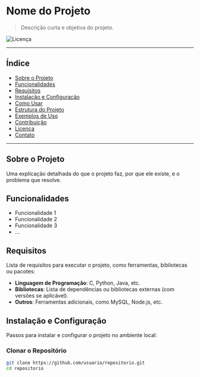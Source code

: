 # Nome do Projeto

> Descrição curta e objetiva do projeto.

![Licença](https://img.shields.io/badge/license-MIT-blue.svg)

---

## Índice

- [Sobre o Projeto](#sobre-o-projeto)
- [Funcionalidades](#funcionalidades)
- [Requisitos](#requisitos)
- [Instalação e Configuração](#instalacao-e-configuracao)
- [Como Usar](#como-usar)
- [Estrutura do Projeto](#estrutura-do-projeto)
- [Exemplos de Uso](#exemplos-de-uso)
- [Contribuição](#contribuicao)
- [Licença](#licenca)
- [Contato](#contato)

---

## Sobre o Projeto

Uma explicação detalhada do que o projeto faz, por que ele existe, e o problema que resolve. 

## Funcionalidades

- Funcionalidade 1
- Funcionalidade 2
- Funcionalidade 3
- ...

## Requisitos

Lista de requisitos para executar o projeto, como ferramentas, bibliotecas ou pacotes:

- **Linguagem de Programação**: C, Python, Java, etc.
- **Bibliotecas**: Lista de dependências ou bibliotecas externas (com versões se aplicável).
- **Outros**: Ferramentas adicionais, como MySQL, Node.js, etc.

## Instalação e Configuração

Passos para instalar e configurar o projeto no ambiente local:

### Clonar o Repositório

```bash
git clone https://github.com/usuario/repositorio.git
cd repositorio

